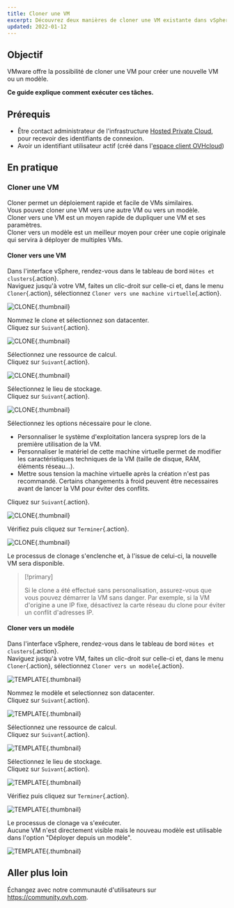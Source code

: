 ```yaml
---
title: Cloner une VM
excerpt: Découvrez deux manières de cloner une VM existante dans vSphere
updated: 2022-01-12
---
```


## Objectif

VMware offre la possibilité de cloner une VM pour créer une nouvelle VM ou un modèle.

**Ce guide explique comment exécuter ces tâches.**

## Prérequis

- Être contact administrateur de l'infrastructure [Hosted Private Cloud](https://www.ovhcloud.com/fr-ca/enterprise/products/hosted-private-cloud/), pour recevoir des identifiants de connexion.
- Avoir un identifiant utilisateur actif (créé dans l'[espace client OVHcloud](/links/manager))

## En pratique

### Cloner une VM

Cloner permet un déploiement rapide et facile de VMs similaires.<br>
Vous pouvez cloner une VM vers une autre VM ou vers un modèle.<br>
Cloner vers une VM est un moyen rapide de dupliquer une VM et ses paramètres.<br>
Cloner vers un modèle est un meilleur moyen pour créer une copie originale qui servira à déployer de multiples VMs.

#### Cloner vers une VM

Dans l'interface vSphere, rendez-vous dans le tableau de bord `Hôtes et clusters`{.action}.<br>
Naviguez jusqu'à votre VM, faites un clic-droit sur celle-ci et, dans le menu `Cloner`{.action}, sélectionnez `Cloner vers une machine virtuelle`{.action}.

![CLONE](images/en08clonevm.png){.thumbnail}

Nommez le clone et sélectionnez son datacenter.<br>
Cliquez sur `Suivant`{.action}.

![CLONE](images/en09clonename.png){.thumbnail}

Sélectionnez une ressource de calcul.<br>
Cliquez sur `Suivant`{.action}.

![CLONE](images/en10clonecomp.png){.thumbnail}

Sélectionnez le lieu de stockage.<br>
Cliquez sur `Suivant`{.action}.

![CLONE](images/en11clonestor.png){.thumbnail}

Sélectionnez les options nécessaire pour le clone.

- Personnaliser le système d'exploitation lancera sysprep lors de la première utilisation de la VM.
- Personnaliser le matériel de cette machine virtuelle permet de modifier les caractéristiques techniques de la VM (taille de disque, RAM, éléments réseau...).
- Mettre sous tension la machine virtuelle après la création n'est pas recommandé. Certains changements à froid peuvent être necessaires avant de lancer la VM pour éviter des conflits.

Cliquez sur `Suivant`{.action}.

![CLONE](images/en12clonecustom.png){.thumbnail}

Vérifiez puis cliquez sur `Terminer`{.action}.

![CLONE](images/en13clonefinish.png){.thumbnail}

Le processus de clonage s'enclenche et, à l'issue de celui-ci, la nouvelle VM sera disponible.

> [!primary]
>
> Si le clone a été effectué sans personalisation, assurez-vous que vous pouvez démarrer la VM sans danger. Par exemple, si la VM d'origine a une IP fixe, désactivez la carte réseau du clone pour éviter un conflit d'adresses IP.

#### Cloner vers un modèle

Dans l'interface vSphere, rendez-vous dans le tableau de bord `Hôtes et clusters`{.action}.<br>
Naviguez jusqu'à votre VM, faites un clic-droit sur celle-ci et, dans le menu `Cloner`{.action}, sélectionnez `Cloner vers un modèle`{.action}.

![TEMPLATE](images/en14clonetemp.png){.thumbnail}

Nommez le modèle et selectionnez son datacenter.<br>
Cliquez sur `Suivant`{.action}.

![TEMPLATE](images/en15clonename.png){.thumbnail}

Sélectionnez une ressource de calcul.<br>
Cliquez sur `Suivant`{.action}.

![TEMPLATE](images/en16clonecomp.png){.thumbnail}

Sélectionnez le lieu de stockage.<br>
Cliquez sur `Suivant`{.action}.

![TEMPLATE](images/en17clonestor.png){.thumbnail}

Vérifiez puis cliquez sur `Terminer`{.action}.

![TEMPLATE](images/en18clonefinish.png){.thumbnail}

Le processus de clonage va s'exécuter.<br>
Aucune VM n'est directement visible mais le nouveau modèle est utilisable dans l'option "Déployer depuis un modèle".

![TEMPLATE](images/en19deploy.png){.thumbnail}

## Aller plus loin

Échangez avec notre communauté d'utilisateurs sur <https://community.ovh.com>.
